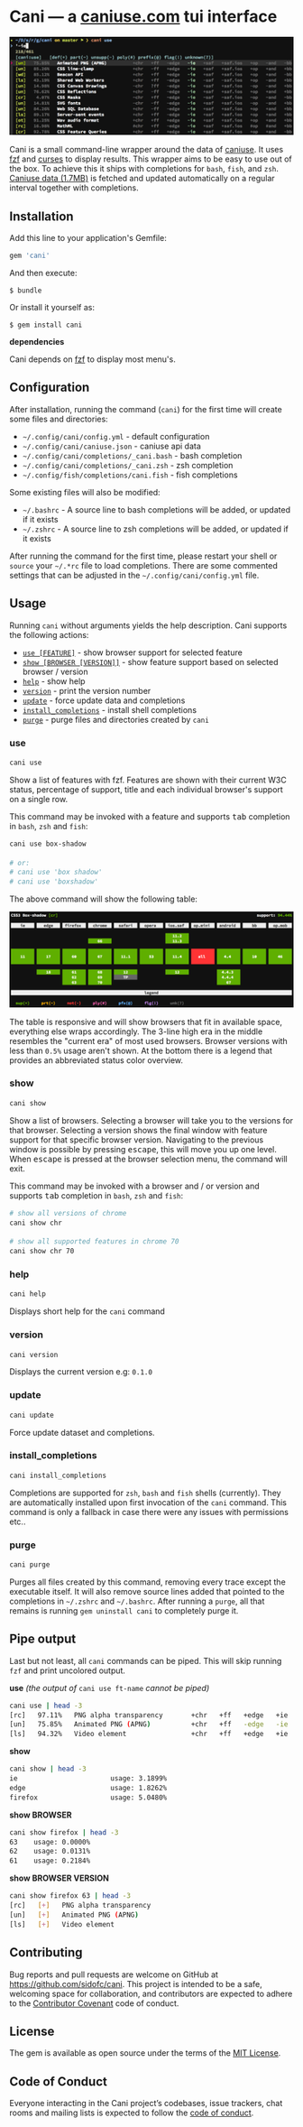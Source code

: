 # Cani &mdash; a [caniuse.com](caniuse.com) tui interface

![cani cli](/assets/cani.png)

Cani is a small command-line wrapper around the data of [caniuse](https://caniuse.com).
It uses [fzf](https://github.com/junegunn/fzf) and [curses](https://github.com/ruby/curses) to display results.
This wrapper aims to be easy to use out of the box. To achieve this it ships with completions
for `bash`, `fish`, and `zsh`. [Caniuse data (1.7MB)](https://github.com/Fyrd/caniuse/blob/master/data.json) is fetched and updated automatically
on a regular interval together with completions.

## Installation

Add this line to your application's Gemfile:

```ruby
gem 'cani'
```

And then execute:

    $ bundle

Or install it yourself as:

    $ gem install cani

**dependencies**

Cani depends on [fzf](https://github.com/junegunn/fzf) to display most menu's.
<!-- Fzf is not a requirement when piping the output to another command -->

## Configuration

After installation, running the command (`cani`) for the first time will create some files and directories:

- `~/.config/cani/config.yml` - default configuration
- `~/.config/cani/caniuse.json` - caniuse api data
- `~/.config/cani/completions/_cani.bash` - bash completion
- `~/.config/cani/completions/_cani.zsh` - zsh completion
- `~/.config/fish/completions/cani.fish` - fish completions

Some existing files will also be modified:

- `~/.bashrc` - A source line to bash completions will be added, or updated if it exists
- `~/.zshrc` - A source line to zsh completions will be added, or updated if it exists

After running the command for the first time, please restart your shell or `source` your `~/.*rc` file to load completions.
There are some commented settings that can be adjusted in the `~/.config/cani/config.yml` file.

## Usage

Running `cani` without arguments yields the help description.
Cani supports the following actions:

- [`use [FEATURE]`](#use) - show browser support for selected feature
- [`show [BROWSER [VERSION]]`](#show) - show feature support based on selected browser / version
- [`help`](#help) - show help
- [`version`](#version) - print the version number
- [`update`](#update) - force update data and completions
- [`install_completions`](#install_completions) - install shell completions
- [`purge`](#purge) - purge files and directories created by `cani`

### use

```sh
cani use
```

Show a list of features with fzf. Features are shown with their current W3C status, percentage of support, title and
each individual browser's support on a single row.

This command may be invoked with a feature and supports <kbd>tab</kbd> completion in `bash`, `zsh` and `fish`:

```sh
cani use box-shadow

# or:
# cani use 'box shadow'
# cani use 'boxshadow'
```

The above command will show the following table:

![Cani use box-shadow support table](/assets/cani-feature-table.png)

The table is responsive and will show browsers that fit in available space, everything else wraps accordingly.
The 3-line high era in the middle resembles the "current era" of most used browsers. Browser versions with less than `0.5%` usage aren't shown.
At the bottom there is a legend that provides an abbreviated status color overview.

### show

```sh
cani show
```

Show a list of browsers. Selecting a browser will take you to the versions for that browser.
Selecting a version shows the final window with feature support for that specific browser version.
Navigating to the previous window is possible by pressing <kbd>escape</kbd>, this will move you up one level.
When <kbd>escape</kbd> is pressed at the browser selection menu, the command will exit.

This command may be invoked with a browser and / or version and supports <kbd>tab</kbd> completion in `bash`, `zsh` and `fish`:

```sh
# show all versions of chrome
cani show chr

# show all supported features in chrome 70
cani show chr 70
```

### help

```sh
cani help
```

Displays short help for the `cani` command

### version

```sh
cani version
```

Displays the current version e.g: `0.1.0`

### update

```sh
cani update
```

Force update dataset and completions.

### install_completions

```sh
cani install_completions
```

Completions are supported for `zsh`, `bash` and `fish` shells (currently).
They are automatically installed upon first invocation of the `cani` command.
This command is only a fallback in case there were any issues with permissions etc..

### purge

```sh
cani purge
```

Purges all files created by this command, removing every trace except the executable itself.
It will also remove source lines added that pointed to the completions in `~/.zshrc` and `~/.bashrc`.
After running a `purge`, all that remains is running `gem uninstall cani` to completely purge it.

## Pipe output

Last but not least, all `cani` commands can be piped. This will skip running `fzf` and print uncolored output.

**use** _(the output of_ `cani use ft-name` _cannot be piped)_
```sh
cani use | head -3
[rc]   97.11%   PNG alpha transparency       +chr   +ff   +edge   +ie   +saf   +saf.ios   +op   +and   +bb
[un]   75.85%   Animated PNG (APNG)          +chr   +ff   -edge   -ie   +saf   +saf.ios   +op   -and   -bb
[ls]   94.32%   Video element                +chr   +ff   +edge   +ie   +saf   +saf.ios   +op   +and   +bb
```

**show**
```sh
cani show | head -3
ie                       usage: 3.1899%
edge                     usage: 1.8262%
firefox                  usage: 5.0480%
```

**show BROWSER**
```sh
cani show firefox | head -3
63    usage: 0.0000%
62    usage: 0.0131%
61    usage: 0.2184%
```

**show BROWSER VERSION**
```sh
cani show firefox 63 | head -3
[rc]   [+]   PNG alpha transparency
[un]   [+]   Animated PNG (APNG)
[ls]   [+]   Video element
```

## Contributing

Bug reports and pull requests are welcome on GitHub at https://github.com/sidofc/cani. This project is intended to be a safe, welcoming space for collaboration, and contributors are expected to adhere to the [Contributor Covenant](http://contributor-covenant.org) code of conduct.

## License

The gem is available as open source under the terms of the [MIT License](https://opensource.org/licenses/MIT).

## Code of Conduct

Everyone interacting in the Cani project’s codebases, issue trackers, chat rooms and mailing lists is expected to follow the [code of conduct](https://github.com/[USERNAME]/cani/blob/master/CODE_OF_CONDUCT.md).
